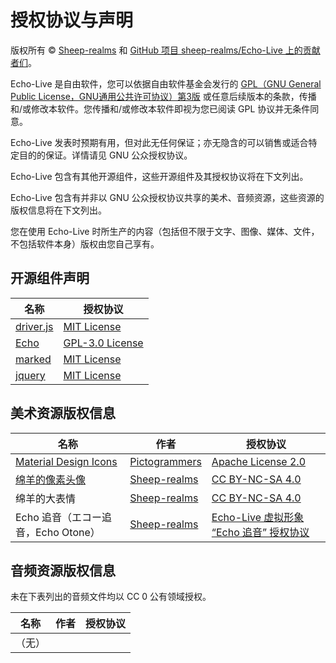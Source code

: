 # 授权协议与声明
版权所有 © [Sheep-realms](https://github.com/sheep-realms) 和 [GitHub 项目 sheep-realms/Echo-Live 上的贡献者们](https://github.com/sheep-realms/Echo-Live/graphs/contributors)。

Echo-Live 是自由软件，您可以依据自由软件基金会发行的 [GPL（GNU General Public License，GNU通用公共许可协议）第3版](https://www.gnu.org/licenses/gpl-3.0.html) 或任意后续版本的条款，传播和/或修改本软件。您传播和/或修改本软件即视为您已阅读 GPL 协议并无条件同意。

Echo-Live 发表时预期有用，但对此无任何保证；亦无隐含的可以销售或适合特定目的的保证。详情请见 GNU 公众授权协议。

Echo-Live 包含有其他开源组件，这些开源组件及其授权协议将在下文列出。

Echo-Live 包含有并非以 GNU 公众授权协议共享的美术、音频资源，这些资源的版权信息将在下文列出。

您在使用 Echo-Live 时所生产的内容（包括但不限于文字、图像、媒体、文件，不包括软件本身）版权由您自己享有。

## 开源组件声明

| 名称 | 授权协议 |
| - | - |
| [driver.js](https://github.com/kamranahmedse/driver.js) | [MIT License](https://opensource.org/license/mit) |
| [Echo](https://github.com/sheep-realms/Echo) | [GPL-3.0 License](https://www.gnu.org/licenses/gpl-3.0.html) |
| [marked](https://github.com/markedjs/marked) | [MIT License](https://opensource.org/license/mit) |
| [jquery](https://github.com/jquery/jquery) | [MIT License](https://opensource.org/license/mit) |

## 美术资源版权信息
| 名称 | 作者 | 授权协议 |
| - | - | - |
| [Material Design Icons](https://pictogrammers.com/library/mdi/) | [Pictogrammers](https://pictogrammers.com/) | [Apache License 2.0](https://apache.org/licenses/LICENSE-2.0) |
| [绵羊的像素头像](https://github.com/sheep-realms/sheep-realms-avatar) | [Sheep-realms](https://github.com/sheep-realms) | [CC BY-NC-SA 4.0](https://creativecommons.org/licenses/by-nc-sa/4.0/) |
| 绵羊的大表情 | [Sheep-realms](https://github.com/sheep-realms) | [CC BY-NC-SA 4.0](https://creativecommons.org/licenses/by-nc-sa/4.0/) |
| Echo 追音（エコー追音，Echo Otone） | [Sheep-realms](https://github.com/sheep-realms) | [Echo-Live 虚拟形象 “Echo 追音” 授权协议](docs/License-Echo-Otone.html) |

## 音频资源版权信息
未在下表列出的音频文件均以 CC 0 公有领域授权。

| 名称 | 作者 | 授权协议 |
| - | - | - |
| （无） | | |